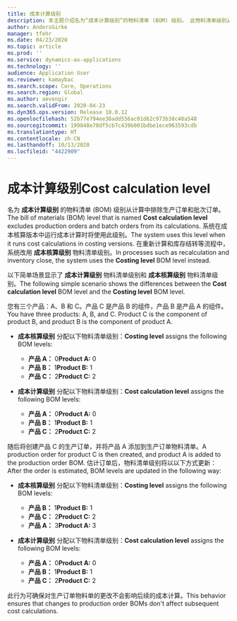 ```yaml
---
title: 成本计算级别
description: 本主题介绍名为“成本计算级别”的物料清单 (BOM) 级别。 此物料清单级别从计算中排除了生产订单和批次订单。
author: AndersGirke
manager: tfehr
ms.date: 04/23/2020
ms.topic: article
ms.prod: ''
ms.service: dynamics-ax-applications
ms.technology: ''
audience: Application User
ms.reviewer: kamaybac
ms.search.scope: Core, Operations
ms.search.region: Global
ms.author: aevengir
ms.search.validFrom: 2020-04-23
ms.dyn365.ops.version: Release 10.0.12
ms.openlocfilehash: 52b77e794ee38add556ac01d62c973b38c48a548
ms.sourcegitcommit: 199848e78df5cb7c439b001bdbe1ece963593cdb
ms.translationtype: HT
ms.contentlocale: zh-CN
ms.lasthandoff: 10/13/2020
ms.locfileid: "4422909"
---
```

# <a name="cost-calculation-level"></a><span data-ttu-id="2dfe2-104">成本计算级别</span><span class="sxs-lookup"><span data-stu-id="2dfe2-104">Cost calculation level</span></span>

<span data-ttu-id="2dfe2-105">名为 **成本计算级别** 的物料清单 (BOM) 级别从计算中排除生产订单和批次订单。</span><span class="sxs-lookup"><span data-stu-id="2dfe2-105">The bill of materials (BOM) level that is named **Cost calculation level** excludes production orders and batch orders from its calculations.</span></span> <span data-ttu-id="2dfe2-106">系统在成本核算版本中运行成本计算时将使用此级别。</span><span class="sxs-lookup"><span data-stu-id="2dfe2-106">The system uses this level when it runs cost calculations in costing versions.</span></span> <span data-ttu-id="2dfe2-107">在重新计算和库存结转等流程中，系统改用 **成本核算级别** 物料清单级别。</span><span class="sxs-lookup"><span data-stu-id="2dfe2-107">In processes such as recalculation and inventory close, the system uses the **Costing level** BOM level instead.</span></span>

<span data-ttu-id="2dfe2-108">以下简单场景显示了 **成本计算级别** 物料清单级别和 **成本核算级别** 物料清单级别。</span><span class="sxs-lookup"><span data-stu-id="2dfe2-108">The following simple scenario shows the differences between the **Cost calculation level** BOM level and the **Costing level** BOM level.</span></span>

<span data-ttu-id="2dfe2-109">您有三个产品：A、B 和 C。产品 C 是产品 B 的组件，产品 B 是产品 A 的组件。</span><span class="sxs-lookup"><span data-stu-id="2dfe2-109">You have three products: A, B, and C. Product C is the component of product B, and product B is the component of product A.</span></span>

- <span data-ttu-id="2dfe2-110">**成本核算级别** 分配以下物料清单级别：</span><span class="sxs-lookup"><span data-stu-id="2dfe2-110">**Costing level** assigns the following BOM levels:</span></span>

    - <span data-ttu-id="2dfe2-111">**产品 A：** 0</span><span class="sxs-lookup"><span data-stu-id="2dfe2-111">**Product A:** 0</span></span>
    - <span data-ttu-id="2dfe2-112">**产品 B：** 1</span><span class="sxs-lookup"><span data-stu-id="2dfe2-112">**Product B:** 1</span></span>
    - <span data-ttu-id="2dfe2-113">**产品 C：** 2</span><span class="sxs-lookup"><span data-stu-id="2dfe2-113">**Product C:** 2</span></span>

- <span data-ttu-id="2dfe2-114">**成本计算级别** 分配以下物料清单级别：</span><span class="sxs-lookup"><span data-stu-id="2dfe2-114">**Cost calculation level** assigns the following BOM levels:</span></span>

    - <span data-ttu-id="2dfe2-115">**产品 A：** 0</span><span class="sxs-lookup"><span data-stu-id="2dfe2-115">**Product A:** 0</span></span>
    - <span data-ttu-id="2dfe2-116">**产品 B：** 1</span><span class="sxs-lookup"><span data-stu-id="2dfe2-116">**Product B:** 1</span></span>
    - <span data-ttu-id="2dfe2-117">**产品 C：** 2</span><span class="sxs-lookup"><span data-stu-id="2dfe2-117">**Product C:** 2</span></span>

<span data-ttu-id="2dfe2-118">随后将创建产品 C 的生产订单，并将产品 A 添加到生产订单物料清单。</span><span class="sxs-lookup"><span data-stu-id="2dfe2-118">A production order for product C is then created, and product A is added to the production order BOM.</span></span> <span data-ttu-id="2dfe2-119">估计订单后，物料清单级别将以以下方式更新：</span><span class="sxs-lookup"><span data-stu-id="2dfe2-119">After the order is estimated, BOM levels are updated in the following way:</span></span>

- <span data-ttu-id="2dfe2-120">**成本核算级别** 分配以下物料清单级别：</span><span class="sxs-lookup"><span data-stu-id="2dfe2-120">**Costing level** assigns the following BOM levels:</span></span>

    - <span data-ttu-id="2dfe2-121">**产品 B：** 1</span><span class="sxs-lookup"><span data-stu-id="2dfe2-121">**Product B:** 1</span></span>
    - <span data-ttu-id="2dfe2-122">**产品 C：** 2</span><span class="sxs-lookup"><span data-stu-id="2dfe2-122">**Product C:** 2</span></span>
    - <span data-ttu-id="2dfe2-123">**产品 A：** 3</span><span class="sxs-lookup"><span data-stu-id="2dfe2-123">**Product A:** 3</span></span>

- <span data-ttu-id="2dfe2-124">**成本计算级别** 分配以下物料清单级别：</span><span class="sxs-lookup"><span data-stu-id="2dfe2-124">**Cost calculation level** assigns the following BOM levels:</span></span>

    - <span data-ttu-id="2dfe2-125">**产品 A：** 0</span><span class="sxs-lookup"><span data-stu-id="2dfe2-125">**Product A:** 0</span></span>
    - <span data-ttu-id="2dfe2-126">**产品 B：** 1</span><span class="sxs-lookup"><span data-stu-id="2dfe2-126">**Product B:** 1</span></span>
    - <span data-ttu-id="2dfe2-127">**产品 C：** 2</span><span class="sxs-lookup"><span data-stu-id="2dfe2-127">**Product C:** 2</span></span>

<span data-ttu-id="2dfe2-128">此行为可确保对生产订单物料单的更改不会影响后续的成本计算。</span><span class="sxs-lookup"><span data-stu-id="2dfe2-128">This behavior ensures that changes to production order BOMs don't affect subsequent cost calculations.</span></span>
